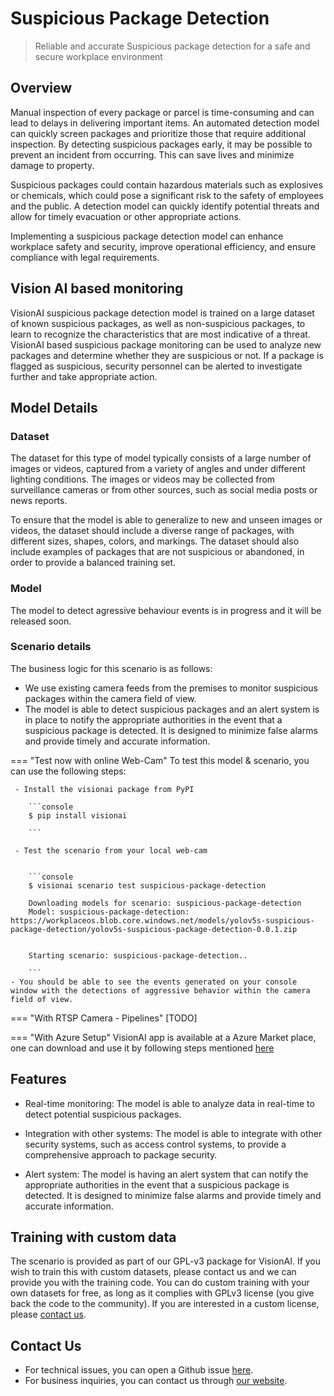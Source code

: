 # **Suspicious Package Detection**

> Reliable and accurate Suspicious package detection for a safe and secure workplace environment

## Overview

Manual inspection of every package or parcel is time-consuming and can lead to delays in delivering important items. An automated detection model can quickly screen packages and prioritize those that require additional inspection. By detecting suspicious packages early, it may be possible to prevent an incident from occurring. This can save lives and minimize damage to property.

Suspicious packages could contain hazardous materials such as explosives or chemicals, which could pose a significant risk to the safety of employees and the public. A detection model can quickly identify potential threats and allow for timely evacuation or other appropriate actions.

Implementing a suspicious package detection model can enhance workplace safety and security, improve operational efficiency, and ensure compliance with legal requirements.


## Vision AI based monitoring

VisionAI suspicious package detection model is trained on a large dataset of known suspicious packages, as well as non-suspicious packages, to learn to recognize the characteristics that are most indicative of a threat.  VisionAI based suspicious package monitoring can be used to analyze new packages and determine whether they are suspicious or not. If a package is flagged as suspicious, security personnel can be alerted to investigate further and take appropriate action.



## Model Details

### Dataset

The dataset for this type of model typically consists of a large number of images or videos, captured from a variety of angles and under different lighting conditions. The images or videos may be collected from surveillance cameras or from other sources, such as social media posts or news reports.

To ensure that the model is able to generalize to new and unseen images or videos, the dataset should include a diverse range of packages, with different sizes, shapes, colors, and markings. The dataset should also include examples of packages that are not suspicious or abandoned, in order to provide a balanced training set.

### Model
The model to detect agressive behaviour events is in progress and it will be released soon.


### Scenario details

The business logic for this scenario is as follows:

- We use existing camera feeds from the premises to monitor suspicious packages within the camera field of view.
- The model is able to detect suspicious packages and an alert system is in place to notify the appropriate authorities in the event that a suspicious package is detected. It is designed to minimize false alarms and provide timely and accurate information.

=== "Test now with online Web-Cam"
     To test this model & scenario, you can use the following steps:

     - Install the visionai package from PyPI
     
        ```console
        $ pip install visionai
        
        ```
     
     - Test the scenario from your local web-cam
     

        ```console
        $ visionai scenario test suspicious-package-detection

        Downloading models for scenario: suspicious-package-detection
        Model: suspicious-package-detection: https://workplaceos.blob.core.windows.net/models/yolov5s-suspicious-package-detection/yolov5s-suspicious-package-detection-0.0.1.zip
        

        Starting scenario: suspicious-package-detection..

        ```
    - You should be able to see the events generated on your console window with the detections of aggressive behavior within the camera field of view.

=== "With RTSP Camera - Pipelines"
     [TODO]
 
=== "With Azure Setup"
     VisionAI app is available at a Azure Market place, one can download and use it by following steps mentioned [here](../overview/azure-managed-app.md)


## Features

- Real-time monitoring: The model is able to analyze data in real-time to detect potential suspicious packages.

- Integration with other systems: The model is able to integrate with other security systems, such as access control systems, to provide a comprehensive approach to package security.

- Alert system: The model is having an alert system that can notify the appropriate authorities in the event that a suspicious package is detected. It is designed to minimize false alarms and provide timely and accurate information.

## Training with custom data

The scenario is provided as part of our GPL-v3 package for VisionAI. If you wish to train this with custom datasets, please contact us and we can provide you with the training code. You can do custom training with your own datasets for free, as long as it complies with GPLv3 license (you give back the code to the community). If you are interested in a custom license, please [contact us](../company/contact.md).


## Contact Us

- For technical issues, you can open a Github issue [here](https://github.com/visionify/visionai).
- For business inquiries, you can contact us through [our website](https://visionify.ai/contact).